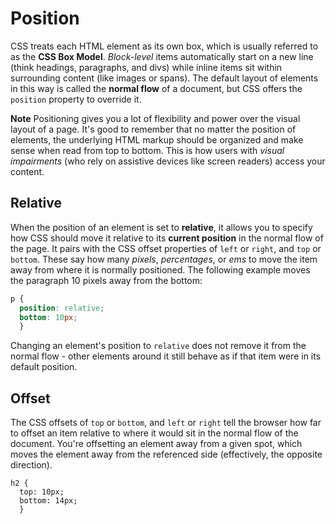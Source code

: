 # Position
CSS treats each HTML element as its own box, which is usually referred to as the **CSS Box Model**. 
*Block-level* items automatically start on a new line (think headings, paragraphs, and divs) while inline items sit within surrounding content (like images or spans). 
The default layout of elements in this way is called the **normal flow** of a document, 
but CSS offers the `position` property to override it.

**Note**
Positioning gives you a lot of flexibility and power over the visual layout of a page. It's good to remember that no matter the position of elements, the underlying HTML markup should be organized and make sense when read from top to bottom. This is how users with *visual impairments* (who rely on assistive devices like screen readers) access your content.

## Relative
When the position of an element is set to **relative**, 
it allows you to specify how CSS should move it relative to its **current position** in the normal flow of the page. 
It pairs with the CSS offset properties of `left` or `right`, and `top` or `bottom`. 
These say how many *pixels*, *percentages*, or *ems* to move the item away from where it is normally positioned. 
The following example moves the paragraph 10 pixels away from the bottom:
```css
p {
  position: relative;
  bottom: 10px;
  }
```
Changing an element's position to `relative` does not remove it from the normal flow - other elements around it still behave as if that item were in its default position.

## Offset
The CSS offsets of `top` or `bottom`, and `left` or `right` tell the browser how far to offset an item relative to where it would sit in the normal flow of the document. You're offsetting an element away from a given spot, which moves the element away from the referenced side (effectively, the opposite direction).
```
h2 {
  top: 10px;
  bottom: 14px;
  }
```
